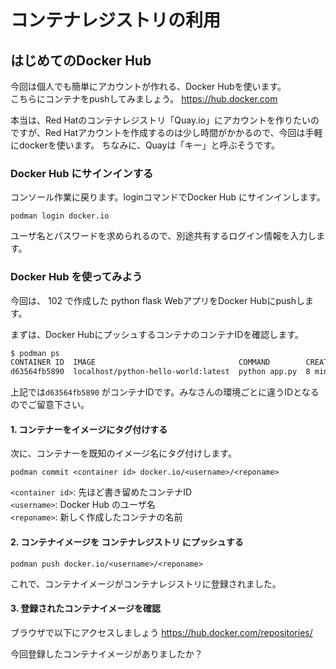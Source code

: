 # コンテナレジストリの利用

## はじめてのDocker Hub

今回は個人でも簡単にアカウントが作れる、Docker Hubを使います。<br/>
こちらにコンテナをpushしてみましょう。
https://hub.docker.com

本当は、Red Hatのコンテナレジストリ「Quay.io」にアカウントを作りたいのですが、Red Hatアカウントを作成するのは少し時間がかかるので、今回は手軽にdockerを使います。
ちなみに、Quayは「キー」と呼ぶそうです。

### Docker Hub にサインインする
コンソール作業に戻ります。loginコマンドでDocker Hub にサインインします。
```
podman login docker.io
```

ユーザ名とパスワードを求められるので、別途共有するログイン情報を入力します。

### Docker Hub を使ってみよう

今回は、 102 で作成した python flask WebアプリをDocker Hubにpushします。

まずは、Docker HubにプッシュするコンテナのコンテナIDを確認します。
```sh
$ podman ps
CONTAINER ID  IMAGE                                COMMAND        CREATED        STATUS        PORTS                   NAMES
d63564fb5890  localhost/python-hello-world:latest  python app.py  8 minutes ago  Up 8 minutes  0.0.0.0:5001->5000/tcp  awesome_ardinghelli
```

上記では`d63564fb5890` がコンテナIDです。みなさんの環境ごとに違うIDとなるのでご留意下さい。

#### 1. コンテナーをイメージにタグ付けする
次に、コンテナーを既知のイメージ名にタグ付けします。

```
podman commit <container id> docker.io/<username>/<reponame>
```

`<container id>`: 先ほど書き留めたコンテナID<br/>
`<username>`: Docker Hub のユーザ名<br/>
`<reponame>`: 新しく作成したコンテナの名前


#### 2. コンテナイメージを コンテナレジストリ にプッシュする
```
podman push docker.io/<username>/<reponame>
```

これで、コンテナイメージがコンテナレジストリに登録されました。

#### 3. 登録されたコンテナイメージを確認

ブラウザで以下にアクセスしましょう
https://hub.docker.com/repositories/<username>

今回登録したコンテナイメージがありましたか？
